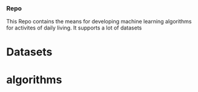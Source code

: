 ### Repo


This Repo contains the means for developing machine learning algorithms for activites
of daily living. It supports a lot of datasets 
# Datasets



# algorithms